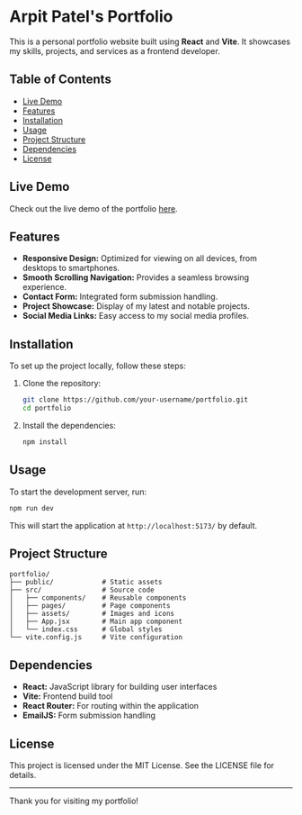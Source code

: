 # Arpit Patel's Portfolio

This is a personal portfolio website built using **React** and **Vite**. It showcases my skills, projects, and services as a frontend developer.

## Table of Contents

- [Live Demo](#live-demo)
- [Features](#features)
- [Installation](#installation)
- [Usage](#usage)
- [Project Structure](#project-structure)
- [Dependencies](#dependencies)
- [License](#license)

## Live Demo

Check out the live demo of the portfolio [here](https://arpit7sportfolio.netlify.app/).

## Features

- **Responsive Design:** Optimized for viewing on all devices, from desktops to smartphones.
- **Smooth Scrolling Navigation:** Provides a seamless browsing experience.
- **Contact Form:** Integrated form submission handling.
- **Project Showcase:** Display of my latest and notable projects.
- **Social Media Links:** Easy access to my social media profiles.

## Installation

To set up the project locally, follow these steps:

1. Clone the repository:
    ```sh
    git clone https://github.com/your-username/portfolio.git
    cd portfolio
    ```

2. Install the dependencies:
    ```sh
    npm install
    ```

## Usage

To start the development server, run:

```sh
npm run dev
```

This will start the application at `http://localhost:5173/` by default.

## Project Structure

```
portfolio/
├── public/            # Static assets
├── src/               # Source code
│   ├── components/    # Reusable components
│   ├── pages/         # Page components
│   ├── assets/        # Images and icons
│   ├── App.jsx        # Main app component
│   └── index.css      # Global styles
└── vite.config.js     # Vite configuration
```

## Dependencies

- **React:** JavaScript library for building user interfaces
- **Vite:** Frontend build tool
- **React Router:** For routing within the application
- **EmailJS:** Form submission handling

## License

This project is licensed under the MIT License. See the LICENSE file for details.

---

Thank you for visiting my portfolio!

